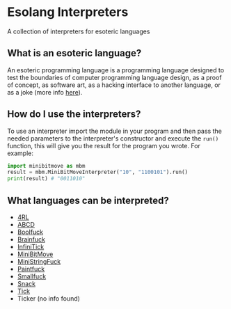 # Esolang Interpreters
A collection of interpreters for esoteric languages

## What is an esoteric language?
An esoteric programming language is a programming language designed to test the boundaries of computer programming language design, 
as a proof of concept, as software art, as a hacking interface to another language, or as a joke (more info [here](https://en.wikipedia.org/wiki/Esoteric_programming_language)).

## How do I use the interpreters?
To use an interpreter import the module in your program and then pass the needed parameters to the interpreter's constructor and execute the `run()` function, this will
give you the result for the program you wrote. For example:

```python
import minibitmove as mbm
result = mbm.MiniBitMoveInterpreter("10", "1100101").run()
print(result) # "0011010"
```

## What languages can be interpreted?
- [4RL](https://esolangs.org/wiki/4RL)
- [ABCD](https://esolangs.org/wiki/ABCD)
- [Boolfuck](https://esolangs.org/wiki/Boolfuck)
- [Brainfuck](https://esolangs.org/wiki/Brainfuck)
- [InfiniTick](https://esolangs.org/wiki/InfiniTick)
- [MiniBitMove](https://esolangs.org/wiki/MiniBitMove)
- [MiniStringFuck](https://esolangs.org/wiki/MiniStringFuck)
- [Paintfuck](https://esolangs.org/wiki/Paintfuck)
- [Smallfuck](https://esolangs.org/wiki/Smallfuck)
- [Snack](https://esolangs.org/wiki/Snack)
- [Tick](https://esolangs.org/wiki/Tick)
- Ticker (no info found)
